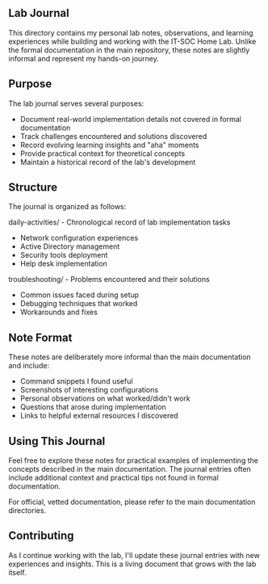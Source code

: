## Lab Journal

This directory contains my personal lab notes, observations, and learning experiences while building and working with the IT-SOC Home Lab. Unlike the formal documentation in the main repository, these notes are slightly informal and represent my hands-on journey.

## Purpose

The lab journal serves several purposes:

- Document real-world implementation details not covered in formal documentation
- Track challenges encountered and solutions discovered
- Record evolving learning insights and "aha" moments
- Provide practical context for theoretical concepts
- Maintain a historical record of the lab's development

## Structure

The journal is organized as follows:

daily-activities/ - Chronological record of lab implementation tasks

- Network configuration experiences
- Active Directory management
- Security tools deployment
- Help desk implementation

troubleshooting/ - Problems encountered and their solutions

- Common issues faced during setup
- Debugging techniques that worked
- Workarounds and fixes

## Note Format

These notes are deliberately more informal than the main documentation and include:

- Command snippets I found useful
- Screenshots of interesting configurations
- Personal observations on what worked/didn't work
- Questions that arose during implementation
- Links to helpful external resources I discovered

## Using This Journal

Feel free to explore these notes for practical examples of implementing the concepts described in the main documentation. The journal entries often include additional context and practical tips not found in formal documentation.

For official, vetted documentation, please refer to the main documentation directories.

## Contributing

As I continue working with the lab, I'll update these journal entries with new experiences and insights. This is a living document that grows with the lab itself.
